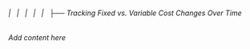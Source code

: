 ###### |   |   |   |   |   ├── Tracking Fixed vs. Variable Cost Changes Over Time

*Add content here*